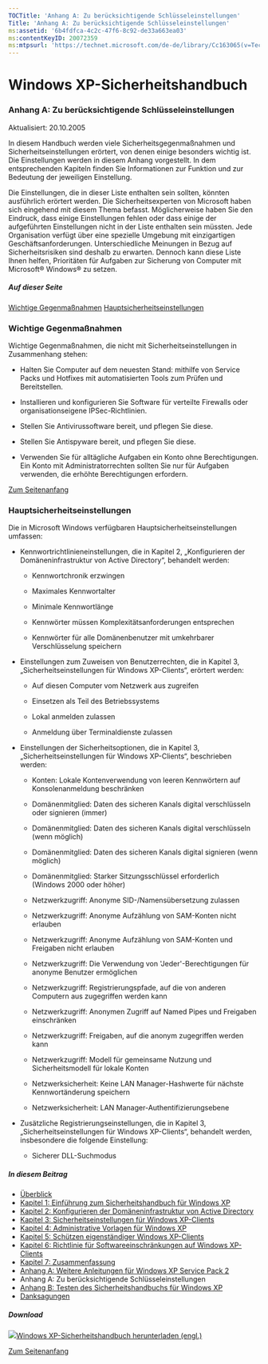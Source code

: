 ```yaml
---
TOCTitle: 'Anhang A: Zu berücksichtigende Schlüsseleinstellungen'
Title: 'Anhang A: Zu berücksichtigende Schlüsseleinstellungen'
ms:assetid: '6b4fdfca-4c2c-47f6-8c92-de33a663ea03'
ms:contentKeyID: 20072359
ms:mtpsurl: 'https://technet.microsoft.com/de-de/library/Cc163065(v=TechNet.10)'
---
```


Windows XP-Sicherheitshandbuch
==============================

### Anhang A: Zu berücksichtigende Schlüsseleinstellungen

Aktualisiert: 20.10.2005

In diesem Handbuch werden viele Sicherheitsgegenmaßnahmen und Sicherheitseinstellungen erörtert, von denen einige besonders wichtig ist. Die Einstellungen werden in diesem Anhang vorgestellt. In dem entsprechenden Kapiteln finden Sie Informationen zur Funktion und zur Bedeutung der jeweiligen Einstellung.

Die Einstellungen, die in dieser Liste enthalten sein sollten, könnten ausführlich erörtert werden. Die Sicherheitsexperten von Microsoft haben sich eingehend mit diesem Thema befasst. Möglicherweise haben Sie den Eindruck, dass einige Einstellungen fehlen oder dass einige der aufgeführten Einstellungen nicht in der Liste enthalten sein müssten. Jede Organisation verfügt über eine spezielle Umgebung mit einzigartigen Geschäftsanforderungen. Unterschiedliche Meinungen in Bezug auf Sicherheitsrisiken sind deshalb zu erwarten. Dennoch kann diese Liste Ihnen helfen, Prioritäten für Aufgaben zur Sicherung von Computer mit Microsoft® Windows® zu setzen.

##### Auf dieser Seite

[](#ebaa)[Wichtige Gegenmaßnahmen](#ebaa)
[](#eaaa)[Hauptsicherheitseinstellungen](#eaaa)

### Wichtige Gegenmaßnahmen

Wichtige Gegenmaßnahmen, die nicht mit Sicherheitseinstellungen in Zusammenhang stehen:

-   Halten Sie Computer auf dem neuesten Stand: mithilfe von Service Packs und Hotfixes mit automatisierten Tools zum Prüfen und Bereitstellen.

-   Installieren und konfigurieren Sie Software für verteilte Firewalls oder organisationseigene IPSec-Richtlinien.

-   Stellen Sie Antivirussoftware bereit, und pflegen Sie diese.

-   Stellen Sie Antispyware bereit, und pflegen Sie diese.

-   Verwenden Sie für alltägliche Aufgaben ein Konto ohne Berechtigungen. Ein Konto mit Administratorrechten sollten Sie nur für Aufgaben verwenden, die erhöhte Berechtigungen erfordern.

[](#mainsection)[Zum Seitenanfang](#mainsection)

### Hauptsicherheitseinstellungen

Die in Microsoft Windows verfügbaren Hauptsicherheitseinstellungen umfassen:

-   Kennwortrichtlinieneinstellungen, die in Kapitel 2, „Konfigurieren der Domäneninfrastruktur von Active Directory“, behandelt werden:

    -   Kennwortchronik erzwingen

    -   Maximales Kennwortalter

    -   Minimale Kennwortlänge

    -   Kennwörter müssen Komplexitätsanforderungen entsprechen

    -   Kennwörter für alle Domänenbenutzer mit umkehrbarer Verschlüsselung speichern

-   Einstellungen zum Zuweisen von Benutzerrechten, die in Kapitel 3, „Sicherheitseinstellungen für Windows XP-Clients“, erörtert werden:

    -   Auf diesen Computer vom Netzwerk aus zugreifen

    -   Einsetzen als Teil des Betriebssystems

    -   Lokal anmelden zulassen

    -   Anmeldung über Terminaldienste zulassen

-   Einstellungen der Sicherheitsoptionen, die in Kapitel 3, „Sicherheitseinstellungen für Windows XP-Clients“, beschrieben werden:

    -   Konten: Lokale Kontenverwendung von leeren Kennwörtern auf Konsolenanmeldung beschränken

    -   Domänenmitglied: Daten des sicheren Kanals digital verschlüsseln oder signieren (immer)

    -   Domänenmitglied: Daten des sicheren Kanals digital verschlüsseln (wenn möglich)

    -   Domänenmitglied: Daten des sicheren Kanals digital signieren (wenn möglich)

    -   Domänenmitglied: Starker Sitzungsschlüssel erforderlich (Windows 2000 oder höher)

    -   Netzwerkzugriff: Anonyme SID-/Namensübersetzung zulassen

    -   Netzwerkzugriff: Anonyme Aufzählung von SAM-Konten nicht erlauben

    -   Netzwerkzugriff: Anonyme Aufzählung von SAM-Konten und Freigaben nicht erlauben

    -   Netzwerkzugriff: Die Verwendung von 'Jeder'-Berechtigungen für anonyme Benutzer ermöglichen

    -   Netzwerkzugriff: Registrierungspfade, auf die von anderen Computern aus zugegriffen werden kann

    -   Netzwerkzugriff: Anonymen Zugriff auf Named Pipes und Freigaben einschränken

    -   Netzwerkzugriff: Freigaben, auf die anonym zugegriffen werden kann

    -   Netzwerkzugriff: Modell für gemeinsame Nutzung und Sicherheitsmodell für lokale Konten

    -   Netzwerksicherheit: Keine LAN Manager-Hashwerte für nächste Kennwortänderung speichern

    -   Netzwerksicherheit: LAN Manager-Authentifizierungsebene

-   Zusätzliche Registrierungseinstellungen, die in Kapitel 3, „Sicherheitseinstellungen für Windows XP-Clients“, behandelt werden, insbesondere die folgende Einstellung:

    -   Sicherer DLL-Suchmodus

##### In diesem Beitrag

-   [Überblick](https://technet.microsoft.com/de-de/library/fb31fa9b-58c8-4b6c-aa93-f49128e79916(v=TechNet.10))
-   [Kapitel 1: Einführung zum Sicherheitshandbuch für Windows XP](https://technet.microsoft.com/de-de/library/4eddb4e4-fd7b-444c-8484-bb8ee220c0e1(v=TechNet.10))
-   [Kapitel 2: Konfigurieren der Domäneninfrastruktur von Active Directory](https://technet.microsoft.com/de-de/library/620c0004-41a8-4d13-9a61-e6d879f9cc65(v=TechNet.10))
-   [Kapitel 3: Sicherheitseinstellungen für Windows XP-Clients](https://technet.microsoft.com/de-de/library/bca34b8d-a1ca-42e4-b743-aa3ca12fd8f9(v=TechNet.10))
-   [Kapitel 4: Administrative Vorlagen für Windows XP](https://technet.microsoft.com/de-de/library/adb79ec2-691f-4a9f-b940-36d2d9807fd7(v=TechNet.10))
-   [Kapitel 5: Schützen eigenständiger Windows XP-Clients](https://technet.microsoft.com/de-de/library/a134d1cb-2ad1-4549-99c8-2a5e0128f2dc(v=TechNet.10))
-   [Kapitel 6: Richtlinie für Softwareeinschränkungen auf Windows XP-Clients](https://technet.microsoft.com/de-de/library/548c007a-7c26-44fd-8723-563a1f72f21e(v=TechNet.10))
-   [Kapitel 7: Zusammenfassung](https://technet.microsoft.com/de-de/library/8001f9fb-f330-4ab4-a134-ff756091ea0d(v=TechNet.10))
-   [Anhang A: Weitere Anleitungen für Windows XP Service Pack 2](http://www.microsoft.com/germany/technet/sicherheit/prodtech/windowsxp/secwinxp/xpsgapa.mspx)
-   Anhang A: Zu berücksichtigende Schlüsseleinstellungen
-   [Anhang B: Testen des Sicherheitshandbuchs für Windows XP](https://technet.microsoft.com/de-de/library/09c716f4-b167-49ec-8122-93e1b8c5f456(v=TechNet.10))
-   [Danksagungen](https://technet.microsoft.com/de-de/library/7e874ad0-7c5a-4f64-9349-760666ab3e61(v=TechNet.10))

##### Download

[![](images/Cc163065.icon_exe(de-de,TechNet.10).gif)Windows XP-Sicherheitshandbuch herunterladen (engl.)](http://go.microsoft.com/fwlink/?linkid=14840&clcid=0x409)

[](#mainsection)[Zum Seitenanfang](#mainsection)
